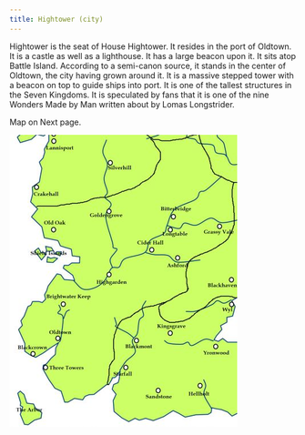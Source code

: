 ```yaml
---
title: Hightower (city)
---
```


Hightower is the seat of House Hightower. It resides in the port of Oldtown. It is a castle as well as a lighthouse. It has a large beacon upon it. It sits atop Battle Island. According to a semi-canon source, it stands in the center of Oldtown, the city having grown around it. It is a massive stepped tower with a beacon on top to guide ships into port. It is one of the tallest structures in the Seven Kingdoms. It is speculated by fans that it is one of the nine Wonders Made by Man written about by Lomas Longstrider.

Map on Next page.

![Image](images/000011.jpg)


